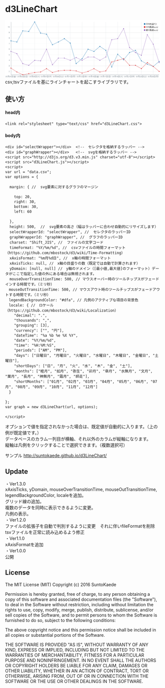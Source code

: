 # d3LineChart

![alt text](https://github.com/suntokaede/d3LineChart/blob/master/sample.png)
csv,tsvファイルを基にラインチャートを起こすライブラリです。

## 使い方

#### head内

    <link rel="stylesheet" type="text/css" href="d3LineChart.css">

#### body内

    <div id="selectWrapper"></div>  <!--　セレクタを格納するラッパー -->
    <div id="graphWrapper"></div>   <!--　svgを格納するラッパー -->
    <script src="http://d3js.org/d3.v3.min.js" charset="utf-8"></script>
    <script src="d3LineChart.js"></script>
    <script>
    var url = "data.csv";
    var options = {
  
      margin: { //  svg要素に対するグラフのマージン
    
        top: 20,
        right: 30,
        bottom: 30,
        left: 60
    
      },
      height: 500,  //  svg要素の高さ（幅はラッパーに合わせ自動的にリサイズします）
      selectWrapperId: "selectWrapper", //  セレクタのラッパーID
      graphWrapperId: "graphWrapper", //  グラフのラッパーID
      charset: "Shift_JIS", //  ファイルの文字コード
      timeFormat: "%Y/%m/%d", //  csvファイルの時間フォーマット（https://github.com/mbostock/d3/wiki/Time-Formatting）
      xAxisFormat: "%m月%d日", //  x軸の時間フォーマット
      xAxisTicks: null, //　x軸の目盛りの数（既定では自動で計算されます）
      yDomain: [null, null] //　y軸のドメイン（[最小値,最大値]のフォーマット）データがここで指定した値の外にある場合は無視されます。
      mouseOverTransitionTime: 500, // マウスオーバー時のツールチップスがフェードインする時間です。（ミリ秒）
    　mouseOutTransitionTime: 500, // マウスアウト時のツールチップスがフェードアウトする時間です。（ミリ秒）
    　legendBackgroundColor: "#dfa", // 凡例のアクティブな項目の背景色
    　locale: { //　ロケール（https://github.com/mbostock/d3/wiki/Localization）
        "decimal": ".",
        "thousands": ",",
        "grouping": [3],
        "currency": ["", "円"],
        "dateTime": "%a %b %e %X %Y",
        "date": "%Y/%m/%d",
        "time": "%H:%M:%S",
        "periods": ["AM", "PM"],
        "days": ["日曜日", "月曜日", "火曜日", "水曜日", "木曜日", "金曜日", "土曜日"],
        "shortDays": ["日", "月", "火", "水", "木", "金", "土"],
        "months": ["睦月", "如月", "弥生", "卯月", "皐月", "水無月", "文月", "葉月", "長月", "神無月", "霜月", "師走"],
        "shortMonths": ["01月", "02月", "03月", "04月", "05月", "06月", "07月", "08月", "09月", "10月", "11月", "12月"]
    　}
  
    };
    var graph = new d3LineChart(url, options);

    </script>
  
  オプションで値を指定されなかった場合は、既定値が自動的に入ります。（上の例が既定値です。）  
  データベースのカラム一列目が横軸、それ以外のカラムが縦軸になります。  
  縦軸は凡例をクリックすることで選択できます。（複数選択可）

サンプル http://suntokaede.github.io/d3LineChart/

## Update

・Ver1.3.0  
xAxisTicks, yDomain, mouseOverTransitionTime, mouseOutTransitionTime, legendBackgroundColor, localeを追加。  
グリッド線の追加。  
複数のデータを同時に表示できるように変更。  
凡例の表示。  
・Ver1.2.0  
ファイルの拡張子を自動で判別するように変更　それに伴いfileFormatを削除　tsvファイルを正常に読み込めるよう修正  
・Ver1.1.0  
xAxisFormatを追加  
・Ver1.0.0  
公開

## License

The MIT License (MIT)
Copyright (c) 2016 SuntoKaede

Permission is hereby granted, free of charge, to any person obtaining a copy of this software and associated documentation files (the "Software"), to deal in the Software without restriction, including without limitation the rights to use, copy, modify, merge, publish, distribute, sublicense, and/or sell copies of the Software, and to permit persons to whom the Software is furnished to do so, subject to the following conditions:

The above copyright notice and this permission notice shall be included in all copies or substantial portions of the Software.

THE SOFTWARE IS PROVIDED "AS IS", WITHOUT WARRANTY OF ANY KIND, EXPRESS OR IMPLIED, INCLUDING BUT NOT LIMITED TO THE WARRANTIES OF MERCHANTABILITY, FITNESS FOR A PARTICULAR PURPOSE AND NONINFRINGEMENT. IN NO EVENT SHALL THE AUTHORS OR COPYRIGHT HOLDERS BE LIABLE FOR ANY CLAIM, DAMAGES OR OTHER LIABILITY, WHETHER IN AN ACTION OF CONTRACT, TORT OR OTHERWISE, ARISING FROM, OUT OF OR IN CONNECTION WITH THE SOFTWARE OR THE USE OR OTHER DEALINGS IN THE SOFTWARE.
